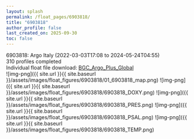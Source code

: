 ```yaml
---
layout: splash
permalink: /float_pages/6903818/
title: "6903818"
author_profile: false
last_created_on: 2025-09-30
toc: false
---
```

 
6903818: Argo Italy (2022-03-03T17:08 to 2024-05-24T04:55)\
310 profiles completed\
Individual float file download: [BGC_Argo_Plus_Global](https://ftp.soest.hawaii.edu/bgc_argo_plus/Individual_Floats/outliers_removed/6903818_Sprof_processed.nc)\
![img-png]({{ site.url }}{{ site.baseurl }}/assets/images/float_figures/6903818/01_6903818_map.png)
![img-png]({{ site.url }}{{ site.baseurl }}/assets/images/float_figures/6903818/6903818_DOXY.png)
![img-png]({{ site.url }}{{ site.baseurl }}/assets/images/float_figures/6903818/6903818_PRES.png)
![img-png]({{ site.url }}{{ site.baseurl }}/assets/images/float_figures/6903818/6903818_PSAL.png)
![img-png]({{ site.url }}{{ site.baseurl }}/assets/images/float_figures/6903818/6903818_TEMP.png)
